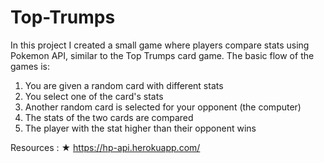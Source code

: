 # Top-Trumps
In this project I created a small game where players compare stats using Pokemon API, similar to the Top Trumps card game. The basic flow of the games is:

1. You are given a random card with different stats
2. You select one of the card's stats
3. Another random card is selected for your opponent (the computer)
4. The stats of the two cards are compared
5. The player with the stat higher than their opponent wins

Resources : ★ https://hp-api.herokuapp.com/
